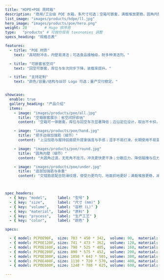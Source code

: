 ```yaml
---
title: "HDPE+POE 周转箱"
description: "商用/工业级 POE 水箱，多尺寸可选；空箱可嵌套，满载堆放更稳，圆角内壁好清洗。"
list_image: "images/products/hdpe/ll.jpg"
hero_image: "images/products/poe/hero.png"
weight: 20        # Hugo 排序用
type:   "products" # 可按你现有 taxonomies 调整
specs_heading: "规格总表"

features:
  - title: "POE 材质"
    text: "高韧耐冲击，内壁易清洁；可选食品接触级，耐多种清洁剂。"

  - title: "可嵌套省空间"
    text: "回空可嵌套，库位与车次同步下降，装载率提升。"

  - title: "支持定制"
    text: "颜色/容量/结构与丝印 Logo 可选；量产交付稳定。"


showcase:
  enable: true
  gallery_heading: "产品介绍"
  items:
    - image: "images/products/poe/all.jpg"
      title: "空箱嵌套展示｜省空间好收纳"
      content: "空箱可一体嵌套，库位与回空车次显著降低；边沿定位设计，取出不卡扣，适合高频周转。"

    - image: "images/products/poe/hand.jpg"
      title: "把手边缘加强筋（细节）"
      content: "上沿加筋与握持弧面提升提拿强度与手感；湿手不易打滑，长期使用不易变形，搬运更安全省力。"

    - image: "images/products/poe/round.jpg"
      title: "圆角内壁（细节）"
      content: "大圆角过渡，无死角不挂污，冲洗更快更干净；分散应力，降低碰撞与应力开裂风险。"

    - image: "images/products/poe/under.jpg"
      title: "底部加强筋与承重"
      content: "交错筋底配合防滑纹理，使受力更均匀、地面抓地更好；满载堆放更稳，减少位移与形变。"



spec_headers:
  - { key: "model",     label: "型号" }
  - { key: "size",      label: "尺寸 (mm)" }
  - { key: "volume",    label: "容积 (L)" }
  - { key: "material",  label: "原料" }
  - { key: "process",   label: "生产工艺" }
  - { key: "color",     label: "颜色" }

specs:

  - { model: PCPOE90F,  size: 703 * 450 * 342,  volume: 90,  material: HDPE+POE, process: 注塑, color: 红 / 蓝 / 白 }
  - { model: PCPOE120F, size: 741 * 473 * 362,  volume: 120, material: HDPE+POE, process: 注塑, color: 红 / 蓝 / 白 }
  - { model: PCPOE160F, size: 790 * 525 * 405,  volume: 160, material: HDPE+POE, process: 注塑, color: 红 / 蓝 / 白 }
  - { model: PCPOE200F, size: 890 * 575 * 452,  volume: 200, material: HDPE+POE, process: 注塑, color: 红 / 蓝 / 白 }
  - { model: PCPOE300F, size: 1050 * 643 * 505, volume: 300, material: HDPE+POE, process: 注塑, color: 红 / 蓝 / 白 }
  - { model: PCPOE400F, size: 1110 * 720 * 570, volume: 400, material: HDPE+POE, process: 注塑, color: 红 / 蓝 / 白 }
  - { model: PCPOE600F, size: 1240 * 780 * 625, volume: 600, material: HDPE+POE, process: 注塑, color: 红 / 蓝 / 白 }

---
```

